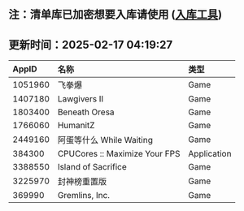 ## 注：清单库已加密想要入库请使用 ([入库工具](https://github.com/BlankTMing/ManifestAutoUpdate/releases))

## 更新时间：2025-02-17 04:19:27
| AppID | 名称 | 类型  |
| :-------------------- | :----------------------------- | :----------- |
| 1051960 | 飞拳爆| Game |
| 1407180 | Lawgivers II| Game |
| 1803400 | Beneath Oresa| Game |
| 1766060 | HumanitZ| Game |
| 2449160 | 阿蛋等什么 While Waiting| Game |
| 384300 | CPUCores :: Maximize Your FPS| Application |
| 3388550 | Island of Sacrifice| Game |
| 3225970 | 封神榜重置版| Game |
| 369990 | Gremlins, Inc.| Game |
